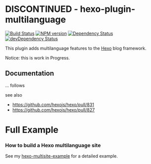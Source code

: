 DISCONTINUED - hexo-plugin-multilanguage
=========================

[![Build Status](https://travis-ci.org/jkuetemeier/hexo-plugin-multilanguage.svg?branch=master)](https://travis-ci.org/jkuetemeier/hexo-plugin-multilanguage)
[![NPM version](https://badge.fury.io/js/hexo-plugin-multilanguage.svg)](https://badge.fury.io/js/hexo-plugin-multilanguage)
[![Dependency Status](https://david-dm.org/jkuetemeier/hexo-plugin-multilanguage.svg?theme=shields.io)](https://david-dm.org/jkuetemeier/hexo-plugin-multilanguage)
[![devDependency Status](https://david-dm.org/jkuetemeier/hexo-plugin-multilanguage/dev-status.svg?theme=shields.io)](https://david-dm.org/jkuetemeier/hexo-plugin-multilanguage#info=devDependencies)


This plugin adds multilanguage features to the [Hexo](http://hexo.io/) blog framework.

Notice: this is work in Progress.


## Documentation

... follows

see also

- https://github.com/hexojs/hexo/pull/831
- https://github.com/hexojs/hexo/pull/827

Full Example
============

### How to build a Hexo multilanguage site

See my [hexo-multisite-example](https://github.com/jkuetemeier/hexo-multilanguage-example)
for a detailed example.
